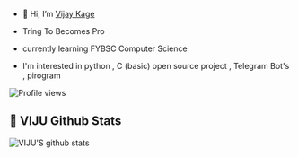- 👋 Hi, I’m [Vijay Kage](https://t.me/itsmevijuu)

- Tring To Becomes Pro 
- currently learning FYBSC Computer Science

- I'm interested in python , C (basic) open source project , Telegram Bot's , pirogram 

![Profile views](https://komarev.com/ghpvc/?username=Viju60&color=blue&style=flat-square&label=Profile+Views)

## 🎯 **VIJU Github Stats**
![VIJU'S github stats](https://github-readme-stats.vercel.app/api?username=Viju60&show_icons=true&theme=tokyonight)



<!---
Viju60/Viju60 is a ✨ special ✨ repository because its `README.md` (this file) appears on your GitHub profile.
You can click the Preview link to take a look at your changes.
--->
